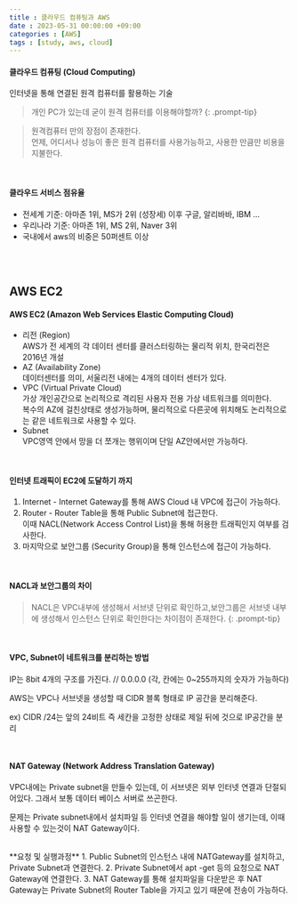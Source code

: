 ```yaml
---
title : 클라우드 컴퓨팅과 AWS
date : 2023-05-31 00:00:00 +09:00
categories : [AWS]
tags : [study, aws, cloud] 
---
```


#### **클라우드 컴퓨팅 (Cloud Computing)**
인터넷을 통해 연결된 원격 컴퓨터를 활용하는 기술
<br>

>개인 PC가 있는데 굳이 원격 컴퓨터를 이용해야할까?
{: .prompt-tip}

>원격컴퓨터 만의 장점이 존재한다.  
언제, 어디서나 성능이 좋은 원격 컴퓨터를 사용가능하고, 사용한 만큼만 비용을 지불한다.
<br>

#### **클라우드 서비스 점유율**
- 전세계 기준: 아마존 1위, MS가 2위 (성장세) 이후 구글, 알리바바, IBM ...
- 우리나라 기준: 아마존 1위, MS 2위, Naver 3위
- 국내에서 aws의 비중은 50퍼센트 이상 

<br>
<br>

## **AWS EC2**

#### **AWS EC2 (Amazon Web Services Elastic Computing Cloud)**
- 리전 (Region)
<br>AWS가 전 세계의 각 데이터 센터를 클러스터링하는 물리적 위치, 한국리전은 2016년 개설
- AZ (Availability Zone)
<br>데이터센터를 의미, 서울리전 내에는 4개의 데이터 센터가 있다.
- VPC (Virtual Private Cloud)
<br>가상 개인공간으로 논리적으로 격리된 사용자 전용 가상 네트워크를 의미한다.
<br>복수의 AZ에 걸친상태로 생성가능하며, 물리적으로 다른곳에 위치해도 논리적으로는 같은 네트워크로 사용할 수 있다.
- Subnet
<br>VPC영역 안에서 망을 더 쪼개는 행위이며 단일 AZ안에서만 가능하다.
<br>

#### **인터넷 트래픽이 EC2에 도달하기 까지**
1. Internet - Internet Gateway를 통해 AWS Cloud 내 VPC에 접근이 가능하다.
2. Router - Router Table을 통해 Public Subnet에 접근한다. <br>이때 NACL(Network Access Control List)을 통해 허용한 트래픽인지 여부를 검사한다.
3. 마지막으로 보안그룹 (Security Group)을 통해 인스턴스에 접근이 가능하다.

<br>

#### **NACL과 보안그룹의 차이**

>NACL은 VPC내부에 생성해서 서브넷 단위로 확인하고,보안그룹은 서브넷 내부에 생성해서 인스턴스 단위로 확인한다는 차이점이 존재한다.
{: .prompt-tip}

<br>

#### **VPC, Subnet이 네트워크를 분리하는 방법**
IP는 8bit 4개의 구조를 가진다. // 0.0.0.0 (각, 칸에는 0~255까지의 숫자가 가능하다)

AWS는 VPC나 서브넷을 생성할 때 CIDR 블록 형태로 IP 공간을 분리해준다.

ex) CIDR /24는 앞의 24비트 즉 세칸을 고정한 상태로 제일 뒤에 것으로 IP공간을 분리

<br>

#### **NAT Gateway (Network Address Translation Gateway)**
VPC내에는 Private subnet을 만들수 있는데, 이 서브넷은 외부 인터넷 연결과 단절되어있다. 그래서 보통 데이터 베이스 서버로 쓰곤한다.

문제는 Private subnet내에서 설치파일 등 인터넷 연결을 해야할 일이 생기는데, 이때 사용할 수 있는것이 NAT Gateway이다.

<br>
**요청 및 실행과정**
1. Public Subnet의 인스턴스 내에 NATGateway를 설치하고, Private Subnet과 연결한다.
2. Private Subnet에서 apt -get 등의 요청으로 NAT Gateway에 연결한다.
3. NAT Gateway를 통해 설치파일을 다운받은 후 NAT Gateway는 Private Subnet의 Router Table을 가지고 있기 때문에 전송이 가능하다.
